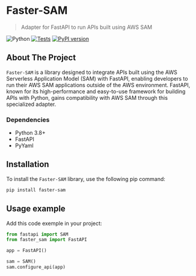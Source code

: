 # Faster-SAM

> Adapter for FastAPI to run APIs built using AWS SAM

![Python](https://img.shields.io/badge/python-3.8%20%7C%203.9%20%7C%203.10%20%7C%203.11%20%7C%203.12-blue)
[![Tests](https://github.com/noverde/faster-sam/actions/workflows/tests.yml/badge.svg)](https://github.com/noverde/faster-sam/actions/workflows/tests.yml)
[![PyPI version](https://badge.fury.io/py/example.svg)](https://badge.fury.io/py/example)

## About The Project

`Faster-SAM` is a library designed to integrate APIs built using the AWS Serverless Application Model (SAM) with FastAPI, enabling developers to run their AWS SAM applications outside of the AWS environment. FastAPI, known for its high-performance and easy-to-use framework for building APIs with Python, gains compatibility with AWS SAM through this specialized adapter.

### Dependencies

- Python 3.8+
- FastAPI
- PyYaml

## Installation

To install the `Faster-SAM` library, use the following pip command:

```sh
pip install faster-sam
```

## Usage example

Add this code exemple in your project:

```python
from fastapi import SAM
from faster_sam import FastAPI

app = FastAPI()

sam = SAM()
sam.configure_api(app)
```
